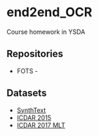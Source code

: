 # end2end_OCR
Course homework in YSDA

## Repositories 
- FOTS - 

## Datasets 
- [SynthText](http://www.robots.ox.ac.uk/~vgg/data/scenetext/)
- [ICDAR 2015](http://rrc.cvc.uab.es/?ch=4&com=downloads)
- [ICDAR 2017 MLT](http://rrc.cvc.uab.es/?ch=8&com=downloads)
